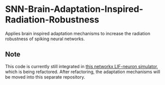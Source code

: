 # SNN-Brain-Adaptation-Inspired-Radiation-Robustness
Applies brain inspired adaptation mechanisms to increase the radiation robustness of spiking neural networks.

## Note
This code is currently still integrated in [this networkx LIF-neuron simulator](https://github.com/a-t-0/networkx-to-lava-nc), which is being refactored. After refactoring, the adaptation mechanisms will be moved into this separate repository.
